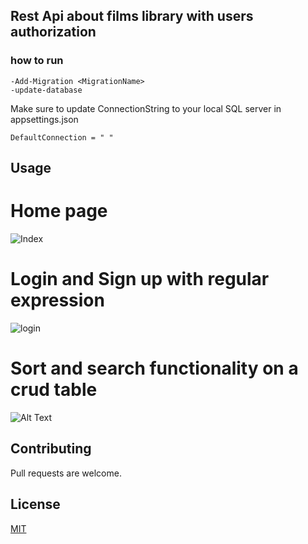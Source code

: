 
## Rest Api about films library with users authorization

### how to run
```
-Add-Migration <MigrationName> 
-update-database
```
Make sure to update ConnectionString to your local SQL server in appsettings.json

```
DefaultConnection = " "

```

## Usage

# Home page
![Index](https://user-images.githubusercontent.com/61236659/116003888-79e20b00-a600-11eb-9f8c-4620bcacdafc.png)


# Login and Sign up with regular expression

![login](https://user-images.githubusercontent.com/61236659/116003955-c3325a80-a600-11eb-906a-e39234de81b2.png)

# Sort and search functionality on a crud table
![Alt Text](https://recordit.co/chCipKCVsy.gif)




## Contributing
Pull requests are welcome.


## License
[MIT](https://choosealicense.com/licenses/mit/)
